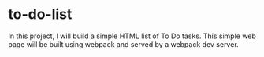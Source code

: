 # to-do-list
In this project, I will build a simple HTML list of To Do tasks. This simple web page will be built using webpack and served by a webpack dev server.
